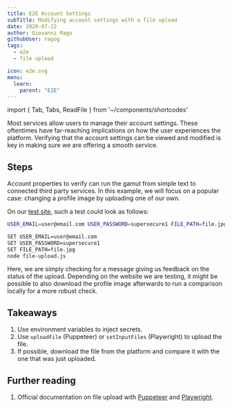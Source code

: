 ```yaml
---
title: E2E Account Settings
subTitle: Modifying account settings with a file upload
date: 2020-07-22
author: Giovanni Rago
githubUser: ragog
tags:
  - e2e
  - file upload

icon: e2e.svg
menu:
  learn:
    parent: "E2E"
---
```


import { Tab, Tabs, ReadFile } from '~/components/shortcodes'

Most services allow users to manage their account settings. These oftentimes have far-reaching implications on how the user experiences the platform. Verifying that the account settings can be viewed and modified is key in making sure we are offering a smooth service.

<!-- more -->

## Steps

Account properties to verify can run the gamut from simple text to connected third party services. In this example, we will focus on a popular case: changing a profile image by uploading one of our own.

On our [test site](https://danube-webshop.herokuapp.com/), such a test could look as follows:

<Tabs>
<Tab title="Puppeteer">

<ReadFile filename="samples/puppeteer/file-upload.js" />

</Tab>
<Tab title="Playwright">

<ReadFile filename="samples/playwright/file-upload.js" />

</Tab>
</Tabs>

<Tabs>
<Tab title="MacOS">

```sh
USER_EMAIL=user@email.com USER_PASSWORD=supersecure1 FILE_PATH=file.jpg node file-upload.js
```

</Tab>
<Tab title="Windows">

```sh
SET USER_EMAIL=user@email.com
SET USER_PASSWORD=supersecure1
SET FILE_PATH=file.jpg
node file-upload.js
```

</Tab>
</Tabs>

Here, we are simply checking for a message giving us feedback on the status of the upload. Depending on the website we are testing, it might be possible to also download the profile image afterwards to run a comparison locally for a more robust check.

## Takeaways
1. Use environment variables to inject secrets.
2. Use `uploadFile` (Puppeteer) or `setInputFiles` (Playwright) to upload the file.
3. If possible, download the file from the platform and compare it with the one that was just uploaded.

## Further reading
1. Official documentation on file upload with [Puppeteer](https://pptr.dev/#?product=Puppeteer&version=v5.2.1&show=api-elementhandleuploadfilefilepaths) and [Playwright](https://playwright.dev/#version=v1.3.0&path=docs%2Fapi.md&q=elementhandlesetinputfilesfiles-options).
